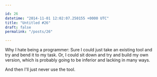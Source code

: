 ```yaml
---

id: 26
datetime: "2014-11-01 12:02:07.250155 +0000 UTC"
title: "Untitled #26"
draft: false
permalink: "/posts/26"

---
```


Why I hate being a programmer: Sure I could just take an existing tool and try and bend it to my task. Or, I could sit down and try and build my own version, which is probably going to be inferior and lacking in many ways.

And then I'll just never use the tool.
